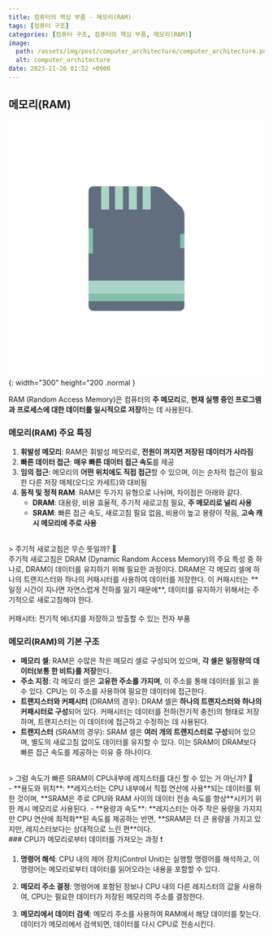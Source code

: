 ```yaml
---
title: 컴퓨터의 핵심 부품 - 메모리(RAM)
tags: [컴퓨터 구조]
categories: [컴퓨터 구조, 컴퓨터의 핵심 부품, 메모리(RAM)]
image:
  path: /assets/img/post/computer_architecture/computer_architecture.png
  alt: computer_architecture
date: 2023-11-26 01:52 +0900
---
```


## 메모리(RAM)

![memory](/assets/img/post/computer_architecture/memory.jpg){: width="300" height="200 .normal }

RAM (Random Access Memory)은 컴퓨터의 **주 메모리**로, **현재 실행 중인 프로그램과 프로세스에 대한 데이터를 일시적으로 저장**하는 데 사용된다.

### 메모리(RAM) 주요 특징

1. **휘발성 메모리**: RAM은 휘발성 메모리로, **전원이 꺼지면 저장된 데이터가 사라짐**
2. **빠른 데이터 접근**: **매우 빠른 데이터 접근 속도**를 제공
3. **임의 접근**: 메모리의 **어떤 위치에도 직접 접근**할 수 있으며, 이는 순차적 접근이 필요한 다른 저장 매체(오디오 카세트)와 대비됨
4. **동적 및 정적 RAM**: RAM은 두가지 유형으로 나뉘며, 차이점은 아래와 같다.
   - **DRAM**: 대용량, 비용 효율적, 주기적 새로고침 필요, **주 메모리로 널리 사용**
   - **SRAM**: 빠른 접근 속도, 새로고침 필요 없음, 비용이 높고 용량이 작음, **고속 캐시 메모리에 주로 사용**

<br>
> 주기적 새로고침은 무슨 뜻일까? 🧐 <br>
주기적 새로고침은 DRAM (Dynamic Random Access Memory)의 주요 특성 중 하나로, DRAM이 데이터를 유지하기 위해 필요한 과정이다. DRAM은 각 메모리 셀에 하나의 트랜지스터와 하나의 커패시터를 사용하여 데이터를 저장한다. 이 커패시터는 **일정 시간이 지나면 자연스럽게 전하를 잃기 때문에**, 데이터를 유지하기 위해서는 주기적으로 새로고침해야 한다. <br><br>
커패시터: 전기적 에너지를 저장하고 방출할 수 있는 전자 부품

### 메모리(RAM)의 기본 구조

- **메모리 셀**: RAM은 수많은 작은 메모리 셀로 구성되어 있으며, **각 셀은 일정량의 데이터(보통 한 비트)를 저장**한다.
- **주소 지정**: 각 메모리 셀은 **고유한 주소를 가지며**, 이 주소를 통해 데이터를 읽고 쓸 수 있다. CPU는 이 주소를 사용하여 필요한 데이터에 접근한다.
- **트랜지스터와 커패시터** (DRAM의 경우): DRAM 셀은 **하나의 트랜지스터와 하나의 커패시터로 구성**되어 있다. 커패시터는 데이터를 전하(전기적 충전)의 형태로 저장하며, 트랜지스터는 이 데이터에 접근하고 수정하는 데 사용된다.
- **트랜지스터** (SRAM의 경우): SRAM 셀은 **여러 개의 트랜지스터로 구성**되어 있으며, 별도의 새로고침 없이도 데이터를 유지할 수 있다. 이는 SRAM이 DRAM보다 빠른 접근 속도를 제공하는 이유 중 하나이다.

<br>
> 그럼 속도가 빠른 SRAM이 CPU내부에 레지스터를 대신 할 수 있는 거 아닌가? 🧐 <br>
- **용도와 위치**: **레지스터는 CPU 내부에서 직접 연산에 사용**되는 데이터를 위한 것이며, **SRAM은 주로 CPU와 RAM 사이의 데이터 전송 속도를 향상**시키기 위한 캐시 메모리로 사용된다.
- **용량과 속도**: **레지스터는 아주 작은 용량을 가지지만 CPU 연산에 최적화**된 속도를 제공하는 반면, **SRAM은 더 큰 용량을 가지고 있지만, 레지스터보다는 상대적으로 느린 편**이다.

<br>
### CPU가 메모리로부터 데이터를 가져오는 과정 ❗️

1. **명령어 해석**: CPU 내의 제어 장치(Control Unit)는 실행할 명령어를 해석하고, 이 명령어는 메모리로부터 데이터를 읽어오라는 내용을 포함할 수 있다.

2. **메모리 주소 결정**: 명령어에 포함된 정보나 CPU 내의 다른 레지스터의 값을 사용하여, CPU는 필요한 데이터가 저장된 메모리의 주소를 결정한다.

3. **메모리에서 데이터 검색**: 메모리 주소를 사용하여 RAM에서 해당 데이터를 찾는다. 데이터가 메모리에서 검색되면, 데이터를 다시 CPU로 전송시킨다.
